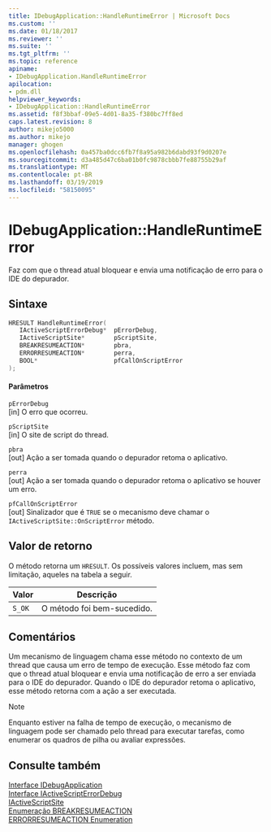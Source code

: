 ```yaml
---
title: IDebugApplication::HandleRuntimeError | Microsoft Docs
ms.custom: ''
ms.date: 01/18/2017
ms.reviewer: ''
ms.suite: ''
ms.tgt_pltfrm: ''
ms.topic: reference
apiname:
- IDebugApplication.HandleRuntimeError
apilocation:
- pdm.dll
helpviewer_keywords:
- IDebugApplication::HandleRuntimeError
ms.assetid: f8f3bbaf-09e5-4d01-8a35-f380bc7ff8ed
caps.latest.revision: 8
author: mikejo5000
ms.author: mikejo
manager: ghogen
ms.openlocfilehash: 0a457ba0dcc6fb7f8a95a982b6dabd93f9d0207e
ms.sourcegitcommit: d3a485d47c6ba01b0fc9878cbbb7fe88755b29af
ms.translationtype: MT
ms.contentlocale: pt-BR
ms.lasthandoff: 03/19/2019
ms.locfileid: "58150095"
---
```

# <a name="idebugapplicationhandleruntimeerror"></a>IDebugApplication::HandleRuntimeError
Faz com que o thread atual bloquear e envia uma notificação de erro para o IDE do depurador.  
  
## <a name="syntax"></a>Sintaxe  
  
```cpp
HRESULT HandleRuntimeError(  
   IActiveScriptErrorDebug*  pErrorDebug,  
   IActiveScriptSite*        pScriptSite,  
   BREAKRESUMEACTION*        pbra,  
   ERRORRESUMEACTION*        perra,  
   BOOL*                     pfCallOnScriptError  
);  
```  
  
#### <a name="parameters"></a>Parâmetros  
 `pErrorDebug`  
 [in] O erro que ocorreu.  
  
 `pScriptSite`  
 [in] O site de script do thread.  
  
 `pbra`  
 [out] Ação a ser tomada quando o depurador retoma o aplicativo.  
  
 `perra`  
 [out] Ação a ser tomada quando o depurador retoma o aplicativo se houver um erro.  
  
 `pfCallOnScriptError`  
 [out] Sinalizador que é `TRUE` se o mecanismo deve chamar o `IActiveScriptSite::OnScriptError` método.  
  
## <a name="return-value"></a>Valor de retorno  
 O método retorna um `HRESULT`. Os possíveis valores incluem, mas sem limitação, aqueles na tabela a seguir.  
  
|Valor|Descrição|  
|-----------|-----------------|  
|`S_OK`|O método foi bem-sucedido.|  
  
## <a name="remarks"></a>Comentários  
 Um mecanismo de linguagem chama esse método no contexto de um thread que causa um erro de tempo de execução. Esse método faz com que o thread atual bloquear e envia uma notificação de erro a ser enviada para o IDE do depurador. Quando o IDE do depurador retoma o aplicativo, esse método retorna com a ação a ser executada.  
  
> [!NOTE]
>  Enquanto estiver na falha de tempo de execução, o mecanismo de linguagem pode ser chamado pelo thread para executar tarefas, como enumerar os quadros de pilha ou avaliar expressões.  
  
## <a name="see-also"></a>Consulte também  
 [Interface IDebugApplication](../../winscript/reference/idebugapplication-interface.md)   
 [Interface IActiveScriptErrorDebug](../../winscript/reference/iactivescripterrordebug-interface.md)   
 [IActiveScriptSite](../../winscript/reference/iactivescriptsite.md)   
 [Enumeração BREAKRESUMEACTION](../../winscript/reference/breakresumeaction-enumeration.md)   
 [ERRORRESUMEACTION Enumeration](../../winscript/reference/errorresumeaction-enumeration.md)